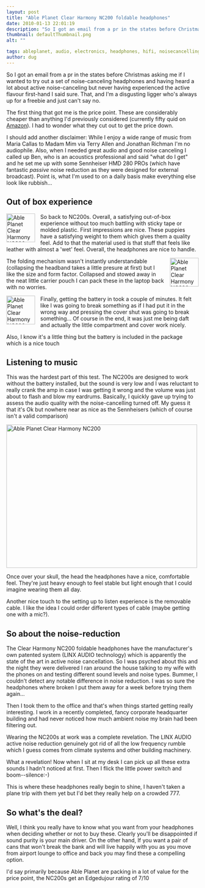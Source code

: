 ```yaml
---
layout: post
title: "Able Planet Clear Harmony NC200 foldable headphones"
date: 2010-01-13 22:01:19
description: "So I got an email from a pr in the states before Christmas asking me if I wanted to try out a set of noise-canceling headphones and having heard a lot about active noise-canceling but never having experienced the active&#8230;"
thumbnail: defaultThumbnail.png
alt: ""

tags: ableplanet, audio, electronics, headphones, hifi, noisecancelling, reviews
author: dug
---
```


<p>So I got an email from a pr in the states before Christmas asking me if I wanted to try out a set of noise-canceling headphones and having heard a lot about active noise-canceling but never having experienced the active flavour first-hand I said sure. That, and I'm a disgusting ligger who's always up for a freebie and just can't say no.</p>

<p>The first thing that got me is the price point. These are considerably cheaper than anything I'd previously considered (currently fifty quid on <a href="http://www.amazon.com/Planet-NC200-Foldable-Canceling-Headphone/dp/B001EYU8FI/ref=sr_1_1?ie=UTF8&amp;s=electronics&amp;qid=1263421719&amp;sr=1-1">Amazon</a>). I had to wonder what they cut out to get the price down.</p>

<p>I should add another disclaimer: While I enjoy a wide range of music from Maria Callas to Madam Mim via Terry Allen and Jonathan Richman I'm no audiophile. Also, when I needed great audio and good noise canceling I called up Ben, who is an acoustics professional and said "what do I get" and he set me up with some Sennheiser <span class="caps">HMD</span> 280 <span class="caps">PRO</span>s (which have fantastic <em>passive</em> noise reduction as they were designed for external broadcast). Point is, what I'm used to on a daily basis make everything else look like rubbish...</p>

<h2>Out of box experience</h2>

<p><a href="http://www.flickr.com/photos/bozo/4271995179/" title="Able Planet Clear Harmony NC200 by donkeyontheedge, on Flickr"><img src="http://farm3.static.flickr.com/2736/4271995179_e9ebf489b1_s.jpg" width="75" height="75" alt="Able Planet Clear Harmony NC200" style="float:left;margin:0 1em 0 0;" /></a></p>

<p>So back to <span class="caps">NC200</span>s. Overall, a satisfying out-of-box experience without too much battling with sticky tape or molded plastic. First impressions are nice. These puppies have a satisfying weight to them which gives them a quality feel. Add to that the material used is that stuff that feels like leather with almost a 'wet' feel. Overall, the headphones are nice to handle.</p>

<p><a href="http://www.flickr.com/photos/bozo/4271986995/" title="Able Planet Clear Harmony NC200 by donkeyontheedge, on Flickr"><img src="http://farm3.static.flickr.com/2794/4271986995_dc14602bc8_s.jpg" width="75" height="75" alt="Able Planet Clear Harmony NC200" style="float:right;margin:0 0 0 1em;" /></a></p>

<p>The folding mechanism wasn't instantly understandable (collapsing the headband takes a little presure at first) but I like the size and form factor. Collapsed and stowed away in the neat little carrier pouch I can pack these in the laptop back with no worries.</p>

<p><a href="http://www.flickr.com/photos/bozo/4271981099/" title="Able Planet Clear Harmony NC200 by donkeyontheedge, on Flickr"><img src="http://farm3.static.flickr.com/2759/4271981099_471027d25d_s.jpg" width="75" height="75" alt="Able Planet Clear Harmony NC200" style="float:left;margin:0 1em 0 0;" /></a></p>

<p>Finally, getting the battery in took a couple of minutes. It felt like I was going to break something as if I had put it in the wrong way and pressing the cover shut was going to break something... Of course in the end, it was just me being daft and actually the little compartment and cover work nicely.</p>

<p>Also, I know it's a little thing but the battery is included in the package which is a nice touch</p>

<h2>Listening to music</h2>

<p>This was the hardest part of this test. The <span class="caps">NC200</span>s are designed to work without the battery installed, but the sound is very low and I was reluctant to really crank the amp in case I was getting it wrong and the volume was just about to flash and blow my eardrums. Basically, I quickly gave up trying to assess the audio quality with the noise-cancelling turned off. My guess it that it's Ok but nowhere near as nice as the Sennheisers (which of course isn't a valid comparison)</p>

<p><a href="http://www.flickr.com/photos/bozo/4272726742/" title="Able Planet Clear Harmony NC200 by donkeyontheedge, on Flickr"><img src="http://farm5.static.flickr.com/4044/4272726742_c95a9aec45.jpg" width="500" height="375" alt="Able Planet Clear Harmony NC200" /></a></p>

<p>Once over your skull, the head the headphones have a nice, comfortable feel. They're just heavy enough to feel stable but light enough that I could imagine wearing them all day.</p>

<p>Another nice touch to the setting up to listen experience is the removable cable. I like the idea I could order different types of cable (maybe getting one with a mic?).</p>

<h2>So about the noise-reduction</h2>

<p>The Clear Harmony <span class="caps">NC200 </span>foldable headphones have the manufacturer's own patented system (LINX <span class="caps">AUDIO </span>technology) which is apparently the state of the art in active noise cancellation. So I was psyched about this and the night they were delivered I ran around the house talking to my wife with the phones on and testing different sound levels and noise types. Bummer, I couldn't detect any notable difference in noise reduction. I was so sure the headphones where broken I put them away for a week before trying them again...</p>

<p>Then I took them to the office and that's when things started getting really interesting. I work in a recently completed, fancy corporate headquarter building and had never noticed how much ambient noise my brain had been filtering out. </p>

<p>Wearing the <span class="caps">NC200</span>s at work was a complete revelation. The <span class="caps">LINX AUDIO </span>active noise reduction genuinely got rid of all the low frequency rumble which I guess comes from climate systems and other building machinery. </p>

<p>What a revelation! Now when I sit at my desk I can pick up all these extra sounds I hadn't noticed at first. Then I flick the little power switch and boom--silence:-)</p>

<p>This is where these headphones really begin to shine, I haven't taken a plane trip with them yet but I'd bet they really help on a crowded 777.</p>

<h2>So what's the deal?</h2>

<p>Well, I think you really have to know what you want from your headphones when deciding whether or not to buy these. Clearly you'll be disappointed if sound purity is your main driver. On the other hand, If you want a pair of cans that won't break the bank and will live happily with you as you move from airport lounge to office and back you may find these a compelling option.</p>

<p>I'd say primarily because Able Planet are packing in a lot of value for the price point, the <span class="caps">NC200</span>s get an Edgedujour rating of 7/10</p>
